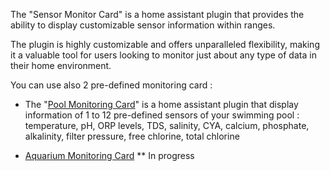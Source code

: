 The "Sensor Monitor Card" is a home assistant plugin that provides the ability to display customizable sensor information within ranges. 

The plugin is highly customizable and offers unparalleled flexibility, making it a valuable tool for users looking to monitor just about any type of data in their home environment.

You can use also 2 pre-defined monitoring card :

- The "[Pool Monitoring Card](https://github.com/wilsto/pool-monitor-card)" is a home assistant plugin that display information of 1 to 12 pre-defined sensors of your swimming pool : temperature, pH, ORP levels, TDS, salinity, CYA, calcium, phosphate, alkalinity, filter pressure, free chlorine, total chlorine

- [Aquarium Monitoring Card]() ** In progress